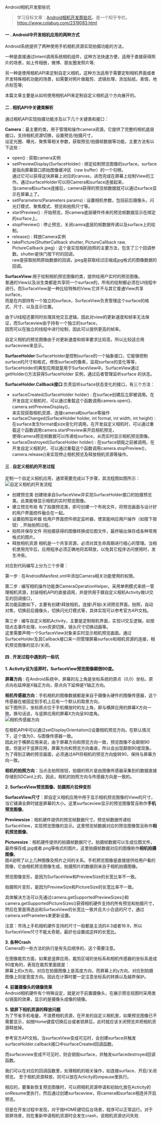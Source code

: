 Android相机开发那些坑
>学习目标文章：[Android相机开发那些坑](https://zhuanlan.zhihu.com/p/20559606)，是一个知乎专栏。https://www.colabug.com/2319083.html
#### 一 . Android中开发相机应用的两种方式
Android系统提供了两种使用手机相机资源实现拍摄功能的方法，<br>

一种是直接通过Intent调用系统相机组件，这种方法快速方便，适用于直接获得照片的场景，如上传相册，微博、朋友圈发照片等;<br>

另一种是使用相机API来定制自定义相机，这种方法适用于需要定制相机界面或者开发特殊相机功能的场景，如需要对照片做裁剪、滤镜处理，添加贴纸，表情，地点标签等;<br>

本篇文章主要是从如何使用相机API来定制自定义相机这个方向展开的。

#### 二 . 相机API中关键类解析
通过相机API实现拍摄功能涉及以下几个关键类和接口：<br>

**Camera**：最主要的类，用于管理和操作camera资源。它提供了完整的相机底层接口，支持相机资源切换，设置预览/拍摄尺寸，<br>
设定光圈、曝光、聚焦等相关参数，获取预览/拍摄帧数据等功能，主要方法有以下这些：

* open() : 获取camera实例
* setPreviewDisplay(SurfaceHolder) : 绑定绘制预览图像的surface。surface是指向屏幕窗口原始图像缓冲区（raw buffer）的一个句柄，<br>
通过它可以获得这块屏幕上对应的canvas，进而完成在屏幕上绘制View的工作。通过surfaceHolder可以将Camera和surface连接起来，<br>
当camera和surface连接后，camera获得的预览帧数据就可以通过surface显示在屏幕上了。
* setParameters(Parameters params) : 设置相机参数，包括前后摄像头，闪光灯模式、聚焦模式、预览和拍照尺寸等。
* startPreview() : 开始预览，将camera底层硬件传来的预览帧数据显示在绑定的surface上。
* stopPreview() : 停止预览，关闭camra底层的帧数据传递以及surface上的绘制。
* release() : 释放Camera实例
* takePicture(ShutterCallback shutter, PictureCallback raw,
              PictureCallback jpeg) : 这个是实现相机拍照的主要方法，包含了三个回调参数。shutter是快门按下时的回调，<br>
              raw是获取拍照原始数据的回调，jpeg是获取经过压缩成jpg格式的图像数据的回调。

**SurfaceView**:用于绘制相机预览图像的类，提供给用户实时的预览图像。<br>
普通的View以及派生类都是共享同一个surface的，所有的绘制都必须在UI线程中进行。而SurfaceView是一种比较特殊的View,它并不与其它普通View共享surface，<br>
而是在内部持有一个独立的surface，SurfaceView负责管理这个surface的格式、尺寸、以及显示位置。<br>

由于UI线程还要同时处理其他交互逻辑，因此对view的更新速度和帧率无法保证，而Surfaceview由于持有一个独立的surface，<br>
因而可以在独立的线程中进行绘制，因此可以提供更高的帧率。<br>

自定义相机的预览图像由于对更新速度和帧率要求比较高，所以比较适合用surfaceview来显示。

**SurfaceHolder**:SurfaceHolder是控制surface的一个抽象接口，它能够控制surface的尺寸和格式，修改surface的像素，监视surface的变化等等，<br>
SurfaceHolder的典型应用就是用于SurfaceView中。SurfaceView通过getHolder()方法获得SurfaceHolder 实例，通过后者管理监听surface 的状态。

**SurfaceHolder.Callback接口**:负责监听surface状态变化的接口，有三个方法：<br>
* surfaceCreated(SurfaceHolder holder) : 在surface创建后立即被调用。在开发自定义相机时，可以通过重载这个函数调用camera.open()、camera.setPreviewDisplay()，<br>
来实现获取相机资源、连接camera和surface等操作
* surfaceChanged(SurfaceHolder holder, int format, int width,
                  int height) : 在surface发生format或size变化时调用。在开发自定义相机时，可以通过重载这个函数调用camera.startPreview来开启相机预览，<br>
                  使得camera预览帧数据可以传递给surface，从而实时显示相机预览图像。
* surfaceDestroyed(SurfaceHolder holder) : 在surface销毁之前被调用。在开发自定义相机时，可以通过重载这个函数调用camera.stopPreview()，camera.release()来实现停止相机预览及释放相机资源等操作。
#### 三 . 自定义相机的开发过程
定制一个自定义相机应用，通常需要完成以下步骤，其流程图如图所示：<br>
![自定义相机的开发流程](https://github.com/liuhuan2015/CameraUseLearn/blob/master/images/Custom_Camera_flow.jpg)<br>
* 创建预览类 创建继承自SurfaceView并实现SurfaceHolder接口的拍摄预览类。此类能够显示相机的实时预览图像。
* 建立预览布局 有了拍摄预览类，即可创建一个布局文件，将预览画面与设计好的用户界面控件融合在一起。
* 设置拍照监听器 给用户界面控件绑定监听器，使其能响应用户操作（如按下按钮）, 开始拍照过程。
* 拍照并保存文件 将拍摄获得的图像转换成位图文件，最终输出保存成各种常用格式的图片。
* 释放相机资源 相机是一个共享资源，必须对其生命周期进行细心的管理。当相机使用完毕后，应用程序必须正确地将其释放，以免其它程序访问使用时，发生冲突。

对应到代码编写上分为三个步骤：<br>

第一步 : 在AndroidManifest.xml中添加Camera相关功能使用的权限。<br>

第二步 : 编写相机操作功能类CameraOperationHelper。采用单例模式来统一管理相机资源，封装相机API的直接调用，并提供用于跟自定义相机Activity做UI交互的回调接口，<br>
其功能函数如下，主要有创建\释放相机，连接\开始\关闭预览界面，拍照，自动对焦，切换前后摄像头，切换闪光灯模式等，具体实现可以参考官方API文档。<br>

第三步 : 编写自定义相机Activity，主要是定制相机界面，实现UI交互逻辑，如按钮点击事件处理，icon资源切换，镜头尺寸切换动画等。<br>
这里需要声明一个SurfaceView对象来实时显示相机预览画面。通过SurfaceHolder及其Callback接口来一同管理屏幕surface和相机资源的连接，相机预览图像的显示/关闭。<br>

#### 四 . 开发过程中遇到的一些坑
**1. Activity设为竖屏时，SurfaceView预览图像颠倒90度。**

**屏幕方向** : 在Android系统中，屏幕的左上角是坐标系统的原点（0,0）坐标。原点向右延伸是X轴正方向，原点向下延伸是Y轴正方向。<br>

**相机传感器方向**：手机相机的图像数据都是来自于摄像头硬件的图像传感器，这个传感器在被固定到手机上后有一个默认的取景方向，<br>
如下图所示，坐标原点位于手机横放时的左上角，即与横屏应用的屏幕X方向一致。换句话说，与竖屏应用的屏幕X方向呈90度角。<br>
![相机传感器方向](https://github.com/liuhuan2015/CameraUseLearn/blob/master/images/Camera_Sensor_Orientation.jpg)<br>

在相机API中可以通过setDisplayOrientation()设置相机预览方向。在默认情况下，这个值为0，与图像传感器一致。<br>
因此对于横屏应用来说，由于屏幕方向和预览方向一致，预览图像不会颠倒90度。但是对于竖屏应用，屏幕方向和预览方向垂直，所以会出现颠倒90度现象。<br>
为了得到正确的预览画面，必须通过API将相机的预览方向旋转90，保持与屏幕方向一致。<br>

**相机的拍照方向**：当点击拍照按钮，拍摄的照片是由图像传感器采集到的数据直接存储到SDCard上的，因此，相机的拍照方向与传感器方向是一致的。<br>

**2. SurfaceView预览图像、拍摄照片拉伸变形**<br>

**SurfaceView尺寸**：即自定义相机应用中用于显示相机预览图像的View的尺寸，当它铺满全屏时就是屏幕的大小。这里surfaceview显示的预览图像暂且称作**手机预览图像**。<br>

**Previewsize**：相机硬件提供的预览帧数据尺寸。预览帧数据传递给SurfaceView，实现预览图像的显示。这里预览帧数据对应的预览图像暂且称作**相机预览图像**。<br>

**Picturesize**：相机硬件提供的拍摄帧数据尺寸。拍摄帧数据可以生成位图文件，最终保存成.jpg或者.png等格式的图片。这里拍摄帧数据对应的图像称作**相机拍摄图像**。<br>
图4说明了以上几种图像及照片之间的关系。手机预览图像是直接提供给用户看的图像，它由相机预览图像生成，拍摄照片的数据则来自于相机拍摄图像。<br>

预览图像变形，是因为SurfaceView和PreviewSize的长宽比率不一致。<br>

拍摄照片变形，是因为PreviewSize和PictureSize的长宽比率不一致。<br>

具体解决方法可以先通过camera.getSupportedPreviewSizes()和camera.getSupportedPictureSizes()获得相机硬件支持的所有预览和拍摄尺寸，<br>
然后在里面筛选出和SurfaceView的长宽比一致并且大小合适的尺寸，通过camera.setPrameters来更新设置。<br>

注意：市场上手机相机硬件支持的尺寸一般都是主流的4:3或者16:9，所以SurfaceView尺寸不能太奇葩，最好也设置成这样的长宽比。<br>

**3. 各种Crash**<br>
Camera的一些方法的执行是有先后顺序的，这个需要注意。<br>

在图像裁剪方面，如果是竖屏应用，裁剪区域的坐标系和相机传感器的坐标系是成90度角的，表现在裁剪里面就是：<br>
屏幕上的x方向，对应在拍摄图像上是高度方向，而屏幕上的y方向，对应到拍摄图像上则是宽度方向。因此在计算时要一定注意坐标系的转换以及越界保护。<br>

**4. 前置摄像头的镜像效果**<br>
Android相机硬件有个特殊设定，就是对于前置摄像头，在展示预览视图时采用类似镜面的效果，显示的是摄像头成像的镜像。<br>

**5. 锁屏下相机资源的释放问题**<br>
为了节省手机电量，不浪费相机资源，在开发的自定义相机里，如果预览图像已不需要显示，如按Home键盘切换后台或者锁屏后，此时就应该关闭预览并把相机资源释放掉。<br>

参考官方API文档，当surfaceView变成可见时，会创建surface并触发surfaceHolder.callback接口中surfaceCreated回调函数。<br>

而surfaceview变成不可见时，则会销毁surface，并触发surfacedestroyed回调函数。<br>

我们可以在对应的回调函数里，处理相机的相关操作，如连接surface、开启/关闭预览。 至于相机资源释放，则可以放在Acticity的onpause里执行。<br>

相应的，要重新恢复预览图像时，可以把相机资源申请和初始化放在Acticity的onResume里执行，然后通过创建surfaceview，将camera和surface相连并开启预览。<br>

但是在开发过程中发现，对于按HOME键切后台场景，程序可以正常运行。对于锁屏场景，则在重新申请相机资源时会发生crash，说相机资源访问失败.<br>



























                  


              


 
